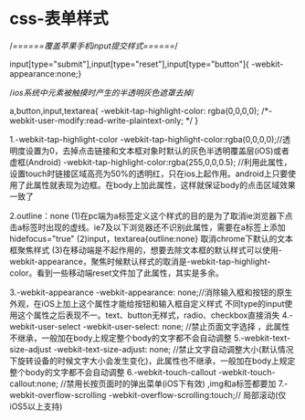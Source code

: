 # css-表单样式

/*======覆盖苹果手机input提交样式======*/

input[type="submit"],input[type="reset"],input[type="button"]{ -webkit-appearance:none;}

/*ios系统中元素被触摸时产生的半透明灰色遮罩去掉*/

a,button,input,textarea{
    -webkit-tap-highlight-color: rgba(0,0,0,0);
    /*-webkit-user-modify:read-write-plaintext-only; */
}


1.-webkit-tap-highlight-color
-webkit-tap-highlight-color:rgba(0,0,0,0);//透明度设置为0，去掉点击链接和文本框对象时默认的灰色半透明覆盖层(iOS)或者虚框(Android)
-webkit-tap-highlight-color:rgba(255,0,0,0.5);  //利用此属性，设置touch时链接区域高亮为50%的透明红，只在ios上起作用。android上只要使用了此属性就表现为边框。在body上加此属性，这样就保证body的点击区域效果一致了
 
2.outline：none
(1)在pc端为a标签定义这个样式的目的是为了取消ie浏览器下点击a标签时出现的虚线。ie7及以下浏览器还不识别此属性，需要在a标签上添加hidefocus="true"
(2)input，textarea{outline:none} 取消chrome下默认的文本框聚焦样式
(3)在移动端是不起作用的，想要去除文本框的默认样式可以使用-webkit-appearance，聚焦时候默认样式的取消是-webkit-tap-highlight-color。看到一些移动端reset文件加了此属性，其实是多余。
 
3.-webkit-appearance
-webkit-appearance: none;//消除输入框和按钮的原生外观，在iOS上加上这个属性才能给按钮和输入框自定义样式 
不同type的input使用这个属性之后表现不一。text、button无样式，radio、checkbox直接消失
4.-webkit-user-select
-webkit-user-select: none; //禁止页面文字选择 ，此属性不继承，一般加在body上规定整个body的文字都不会自动调整
5.-webkit-text-size-adjust
-webkit-text-size-adjust: none; //禁止文字自动调整大小(默认情况下旋转设备的时候文字大小会发生变化)，此属性也不继承，一般加在body上规定整个body的文字都不会自动调整 
6.-webkit-touch-callout
-webkit-touch-callout:none; //禁用长按页面时的弹出菜单(iOS下有效) ,img和a标签都要加
7.-webkit-overflow-scrolling
-webkit-overflow-scrolling:touch;// 局部滚动(仅iOS5以上支持) 
